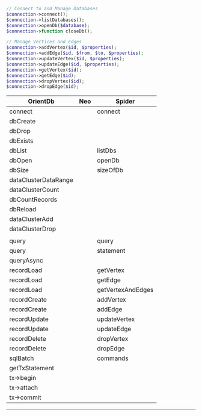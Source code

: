 ```php
// Connect to and Manage Databases
$connection->connect();
$connection->listDatabases();
$connection->openDb($database);
$connection->function closeDb();

// Manage Vertices and Edges
$connection->addVertex($id, $properties);
$connection->addEdge($id, $from, $to, $properties);
$connection->updateVertex($id, $properties);
$connection->updateEdge($id, $properties);
$connection->getVertex($id);
$connection->getEdge($id);
$connection->dropVertex($id);
$connection->dropEdge($id);
```

| OrientDb      | Neo        | Spider       |
|---------------|------------|--------------|
| connect       |            | connect      |
| dbCreate      |            |              |
| dbDrop        |            |              |
| dbExists      |            |              |
| dbList        |            | listDbs      |
| dbOpen        |            | openDb       |
| dbSize        |            | sizeOfDb     |
| dataClusterDataRange |    |               |
| dataClusterCount |        |               |
| dbCountRecords |          |               |
| dbReload      |           |               |
| dataClusterAdd |           |              |
| dataClusterDrop |          |              |
| <session tokens> |        |               |
| query         |            | query        |
| query         |            | statement    |
| queryAsync    |            |              |
| recordLoad    |            | getVertex    |
| recordLoad    |            | getEdge      |
| recordLoad    |            | getVertexAndEdges |
| recordCreate    |            | addVertex    |
| recordCreate    |            | addEdge      |
| recordUpdate    |            | updateVertex    |
| recordUpdate    |            | updateEdge      |
| recordDelete    |            | dropVertex      |
| recordDelete    |            | dropEdge      |
| sqlBatch        |            | commands      |
| getTxStatement  |            |               |
| tx->begin       |            |                |
| tx->attach      |            |                |
| tx->commit      |            |                |
-------------------------------------------------
